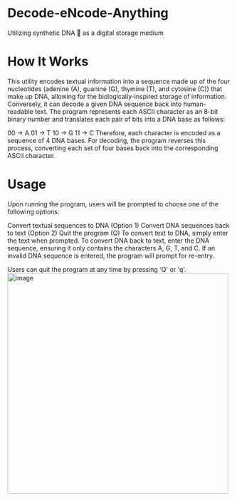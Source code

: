 # Decode-eNcode-Anything
Utilizing synthetic DNA 🧬 as a digital storage medium


# How It Works
This utility encodes textual information into a sequence made up of the four nucleotides (adenine (A), guanine (G), thymine (T), and cytosine (C)) that make up DNA, allowing for the biologically-inspired storage of information. Conversely, it can decode a given DNA sequence back into human-readable text. The program represents each ASCII character as an 8-bit binary number and translates each pair of bits into a DNA base as follows:

00 -> A
01 -> T
10 -> G
11 -> C
Therefore, each character is encoded as a sequence of 4 DNA bases. For decoding, the program reverses this process, converting each set of four bases back into the corresponding ASCII character.

# Usage
Upon running the program, users will be prompted to choose one of the following options:

Convert textual sequences to DNA (Option 1)
Convert DNA sequences back to text (Option 2)
Quit the program (Q)
To convert text to DNA, simply enter the text when prompted. To convert DNA back to text, enter the DNA sequence, ensuring it only contains the characters A, G, T, and C. If an invalid DNA sequence is entered, the program will prompt for re-entry.

Users can quit the program at any time by pressing 'Q' or 'q'.
<img width="496" alt="image" src="https://github.com/Synthia-Li/Decode-encode-Anything/assets/143859275/897a4bd6-e664-4e69-b8d7-cdbc0105a00b">

